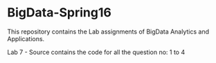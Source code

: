 # BigData-Spring16
This repository contains the Lab assignments of BigData Analytics and Applications.

Lab 7 - Source contains the code for all the question no: 1 to 4